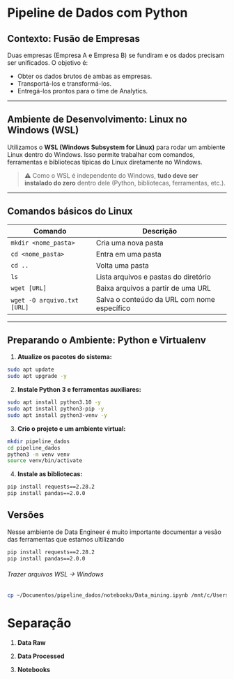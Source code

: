 # Pipeline de Dados com Python

## Contexto: Fusão de Empresas

Duas empresas (Empresa A e Empresa B) se fundiram e os dados precisam ser unificados. O objetivo é:

- Obter os dados brutos de ambas as empresas.
- Transportá-los e transformá-los.
- Entregá-los prontos para o time de Analytics.

---

## Ambiente de Desenvolvimento: Linux no Windows (WSL)

Utilizamos o **WSL (Windows Subsystem for Linux)** para rodar um ambiente Linux dentro do Windows. Isso permite trabalhar com comandos, ferramentas e bibliotecas típicas do Linux diretamente no Windows.

> ⚠️ Como o WSL é independente do Windows, **tudo deve ser instalado do zero** dentro dele (Python, bibliotecas, ferramentas, etc.).

---

## Comandos básicos do Linux

| Comando                    | Descrição                                 |
|---------------------------|-------------------------------------------|
| `mkdir <nome_pasta>`      | Cria uma nova pasta                      |
| `cd <nome_pasta>`         | Entra em uma pasta                       |
| `cd ..`                   | Volta uma pasta                          |
| `ls`                      | Lista arquivos e pastas do diretório     |
| `wget [URL]`              | Baixa arquivos a partir de uma URL       |
| `wget -O arquivo.txt [URL]` | Salva o conteúdo da URL com nome específico |

---

## Preparando o Ambiente: Python e Virtualenv

1. **Atualize os pacotes do sistema:**
```bash
sudo apt update
sudo apt upgrade -y
```

2. **Instale Python 3 e ferramentas auxiliares:**
```bash
sudo apt install python3.10 -y
sudo apt install python3-pip -y
sudo apt install python3-venv -y
```


3. **Crio o projeto e um ambiente virtual:**
```bash
mkdir pipeline_dados
cd pipeline_dados
python3 -m venv venv
source venv/bin/activate

```

4. **Instale as bibliotecas:**
```bash
pip install requests==2.28.2
pip install pandas==2.0.0

```


## Versões
Nesse ambiente de Data Engineer é muito importante documentar a vesão das ferramentas que estamos ultilizando

```bash
pip install requests==2.28.2
pip install pandas==2.0.0
```

###### Trazer arquivos WSL -> Windows
```bash
cp ~/Documentos/pipeline_dados/notebooks/Data_mining.ipynb /mnt/c/Users/joaoh
```
 


# Separação

1. **Data Raw**

2. **Data Processed**

3. **Notebooks**











